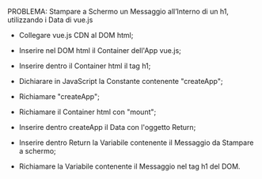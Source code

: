 PROBLEMA: Stampare a Schermo un Messaggio all’Interno di un h1, utilizzando i Data di vue.js

- Collegare vue.js CDN al DOM html;

- Inserire nel DOM html il Container dell'App vue.js;

- Inserire dentro il Container html il tag h1;

- Dichiarare in JavaScript la Constante contenente "createApp";

- Richiamare "createApp";

- Richiamare il Container html con "mount";

- Inserire dentro createApp il Data con l'oggetto Return;

- Inserire dentro Return la Variabile contenente il Messaggio da Stampare a schermo;

- Richiamare la Variabile contenente il Messaggio nel tag h1 del DOM.